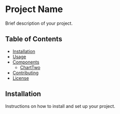 # Project Name

Brief description of your project.

## Table of Contents

- [Installation](#installation)
- [Usage](#usage)
- [Components](#components)
  - [ChartTwo](#charttwo)
- [Contributing](#contributing)
- [License](#license)

## Installation

Instructions on how to install and set up your project.

